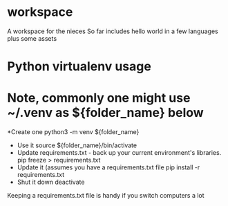 # workspace
A workspace for the nieces
So far includes hello world in a few languages plus some assets


# Python virtualenv usage
# Note, commonly one might use ~/.venv as ${folder_name} below
*Create one
  python3 -m venv ${folder_name}
* Use it
  source ${folder_name}/bin/activate
* Update requirements.txt - back up your current environment's libraries.
  pip freeze > requirements.txt
* Update it (assumes you have a requirements.txt file
  pip install -r requirements.txt
* Shut it down
  deactivate

Keeping a requirements.txt file is handy if you switch computers a lot

